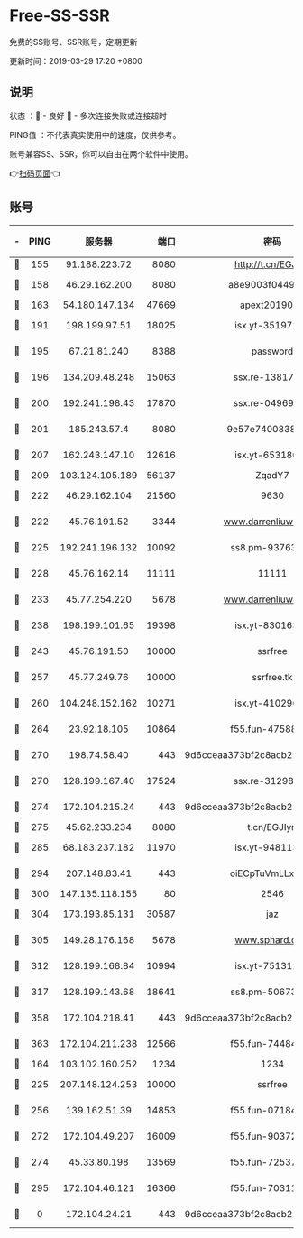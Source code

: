 # Free-SS-SSR

免费的SS账号、SSR账号，定期更新

更新时间：2019-03-29 17:20 +0800

## 说明

状态     ：🙂 - 良好 🙁 - 多次连接失败或连接超时

PING值   ：不代表真实使用中的速度，仅供参考。

账号兼容SS、SSR，你可以自由在两个软件中使用。

👉[扫码页面](https://liesauer.github.io/Free-SS-SSR/)👈

## 账号

|-|PING|服务器|端口|密码|加密方式|区域|
|:----:|:----:|:-----:|-----:|:----:|:----:|:----:|
|🙂|155|91.188.223.72|8080|http://t.cn/EGJIyrl|rc4-md5|RU|
|🙂|158|46.29.162.200|8080|a8e9003f0449cea5|chacha20-ietf|RU|
|🙂|163|54.180.147.134|47669|apext2019001|chacha20|KR|
|🙂|191|198.199.97.51|18025|isx.yt-35197208|aes-256-cfb|US|
|🙂|195|67.21.81.240|8388|password|aes-256-cfb|US|
|🙂|196|134.209.48.248|15063|ssx.re-13817997|aes-256-cfb|US|
|🙂|200|192.241.198.43|17870|ssx.re-04969397|aes-256-cfb|US|
|🙂|201|185.243.57.4|8080|9e57e7400838a01e|chacha20-ietf|US|
|🙂|207|162.243.147.10|12616|isx.yt-65318053|aes-256-cfb|US|
|🙂|209|103.124.105.189|56137|ZqadY7|chacha20|US|
|🙂|222|46.29.162.104|21560|9630|aes-128-ctr|RU|
|🙂|222|45.76.191.52|3344|www.darrenliuwei.com|aes-256-cfb|JP|
|🙂|225|192.241.196.132|10092|ss8.pm-93763779|aes-256-cfb|US|
|🙂|228|45.76.162.14|11111|11111|aes-256-cfb|SG|
|🙂|233|45.77.254.220|5678|www.darrenliuwei.com|aes-256-cfb|SG|
|🙂|238|198.199.101.65|19398|isx.yt-83016389|aes-256-cfb|US|
|🙂|243|45.76.191.50|10000|ssrfree|aes-256-cfb|SG|
|🙂|257|45.77.249.76|10000|ssrfree.tk|aes-256-cfb|SG|
|🙂|260|104.248.152.162|10271|isx.yt-41029638|aes-256-cfb|SG|
|🙂|264|23.92.18.105|10864|f55.fun-47588701|aes-256-cfb|US|
|🙂|270|198.74.58.40|443|9d6cceaa373bf2c8acb22e60b6a58be6|aes-256-cfb|US|
|🙂|270|128.199.167.40|17524|ssx.re-31298254|aes-256-cfb|SG|
|🙂|274|172.104.215.24|443|9d6cceaa373bf2c8acb22e60b6a58be6|aes-256-cfb|US|
|🙂|275|45.62.233.234|8080|t.cn/EGJIyrl|rc4-md5|CA|
|🙂|285|68.183.237.182|11970|isx.yt-94811396|aes-256-cfb|SG|
|🙂|294|207.148.83.41|443|oiECpTuVmLLxk4Ts|aes-256-cfb|AU|
|🙂|300|147.135.118.155|80|2546|chacha20|US|
|🙂|304|173.193.85.131|30587|jaz|aes-256-cfb|US|
|🙂|305|149.28.176.168|5678|www.sphard.com|aes-256-cfb|AU|
|🙂|312|128.199.168.84|10994|isx.yt-75131252|aes-256-cfb|SG|
|🙂|317|128.199.143.68|18641|ss8.pm-50673139|aes-256-cfb|SG|
|🙂|358|172.104.218.41|443|9d6cceaa373bf2c8acb22e60b6a58be6|aes-256-cfb|US|
|🙂|363|172.104.211.238|12566|f55.fun-74484469|aes-256-cfb|US|
|🙂|164|103.102.160.252|1234|1234|rc4-md5|JP|
|🙂|225|207.148.124.253|10000|ssrfree|aes-256-cfb|SG|
|🙂|256|139.162.51.39|14853|f55.fun-07184918|aes-256-cfb|SG|
|🙂|272|172.104.49.207|16009|f55.fun-90372646|aes-256-cfb|SG|
|🙂|274|45.33.80.198|13569|f55.fun-72537526|aes-256-cfb|US|
|🙁|295|172.104.46.121|16366|f55.fun-70311156|aes-256-cfb|SG|
|🙁|0|172.104.24.21|443|9d6cceaa373bf2c8acb22e60b6a58be6|aes-256-cfb|US|
